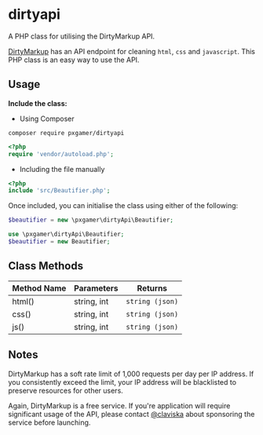 # dirtyapi

A PHP class for utilising the DirtyMarkup API.


[DirtyMarkup](https://dirtymarkup.com/docs) has an API endpoint for cleaning `html`, `css` and `javascript`. This PHP class is an easy way to use the API.

## Usage

__Include the class:__
- Using Composer

`composer require pxgamer/dirtyapi`
```php
<?php
require 'vendor/autoload.php';
```

- Including the file manually
```php
<?php
include 'src/Beautifier.php';
```

Once included, you can initialise the class using either of the following:
```php
$beautifier = new \pxgamer\dirtyApi\Beautifier;
```
```php
use \pxgamer\dirtyApi\Beautifier;
$beautifier = new Beautifier;
```

## Class Methods

Method Name  | Parameters  | Returns
------------ | ----------- | -------
html()       | string, int | `string (json)`
css()        | string, int | `string (json)`
js()         | string, int | `string (json)`

## Notes

DirtyMarkup has a soft rate limit of 1,000 requests per day per IP address. If you consistently exceed the limit, your IP address will be blacklisted to preserve resources for other users.

Again, DirtyMarkup is a free service. If you're application will require significant usage of the API, please contact [@claviska][@claviska] about sponsoring the service before launching.

[@claviska]: https://twitter.com/claviska
[comp]: https://getcomposer.org
